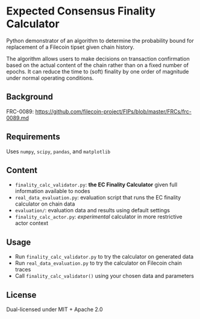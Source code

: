 # Expected Consensus Finality Calculator

Python demonstrator of an algorithm to determine the probability bound for replacement of a Filecoin tipset given chain history. 

The algorithm allows users to make decisions on transaction confirmation based on the actual content of the chain rather than on a fixed number of epochs. It can reduce the time to (soft) finality by one order of magnitude under normal operating conditions.

## Background

FRC-0089: https://github.com/filecoin-project/FIPs/blob/master/FRCs/frc-0089.md

## Requirements

Uses `numpy`, `scipy`, `pandas`, and `matplotlib`

## Content
 - `finality_calc_validator.py`: **the EC Finality Calculator** given full information available to nodes
 - `real_data_evaluation.py`: evaluation script that runs the EC finality calculator on chain data
 - `evaluation/`: evaluation data and results using default settings
 - `finality_calc_actor.py`: *experimental* calculator in more restrictive actor context

## Usage

* Run `finality_calc_validator.py` to try the calculator on generated data
* Run `real_data_evaluation.py` to try the calculator on Filecoin chain traces
* Call `finality_calc_validator()` using your chosen data and parameters

## License

Dual-licensed under MIT + Apache 2.0
